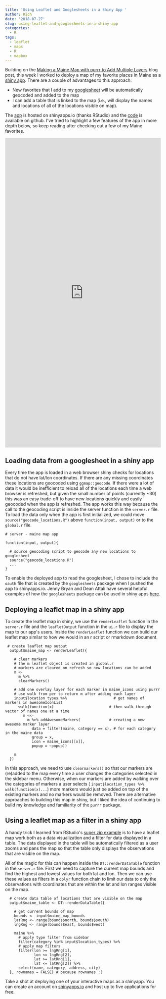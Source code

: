 ```yaml
---
title: 'Using Leaflet and Googlesheets in a Shiny App '
author: Rich
date: '2018-07-27'
slug: using-leaflet-and-googlesheets-in-a-shiny-app
categories:
  - R
tags:
  - leaflet
  - maps
  - R
  - mapbox
---
```


Building on the [Making a Maine Map with purrr to Add Multiple Layers](http://richmajerus.com/post/my-maine-map/) blog post, this week I worked to deploy a map of my favorite places in Maine as a [shiny app](https://rich.shinyapps.io/maine-map/). There are a couple of advantages to this approach: 

- New favorites that I add to my [googlesheet](https://docs.google.com/spreadsheets/d/1E9ARIwEj76Atp_kbYziGAWNAyLK82tO_Ad5IdRMjpWE/edit?usp=sharing) will be automatically geocoded and added to the map
- I can add a table that is linked to the map (i.e., will display the names and locations of all of the locations visible on map).

The [app](https://rich.shinyapps.io/maine-map/) is hosted on shinyapps.io (thanks RStudio) and the [code](https://github.com/majerus/rich/tree/master/static/maine-app) is available on github. I've tried to highlight a few features of the app in more depth below, so keep reading after checking out a few of my Maine favorites. 

<iframe width="100%" height = 1000 src="https://rich.shinyapps.io/maine-map/" frameborder="0" allowfullscreen></iframe>


## Loading data from a googlesheet in a shiny app

Every time the app is loaded in a web browser shiny checks for locations that do not have lat/lon coordinates. If there are any missing coordinates these locations are geocoded using `ggmap::geocode`. If there were a lot of data it would be inefficient to reload all of the locations each time a web browser is refreshed, but given the small number of points (currently ~30) this was an easy trade-off to have new locations quickly and easily geocoded when the app is refreshed. The app works this way because the call to the geocoding script is inside the server function in the `server.r` file. To load the data only when the app is first initialized, we could move `source("geocode_locations.R")` above `function(input, output)` or to the `global.r` file. 

```
# server - maine map app

function(input, output){ 
  
  # source geocoding script to geocode any new locations to googlesheet  
  source("geocode_locations.R")
  ...
}
```

To enable the deployed app to read the googlesheet, I chose to include the `oauth` file that is created by the `googlesheets` package when I pushed the app to shinyapps.io. Jenny Bryan and Dean Attali have several helpful examples of how the `googlesheets` package can be used in shiny apps [here](https://github.com/jennybc/googlesheets/tree/master/inst/shiny-examples).


## Deploying a leaflet map in a shiny app 

To create the leaflet map in shiny, we use the `renderLeaflet` function in the `server.r` file and the `leafletOutput` function in the `ui.r` file to display the map to our app's users. Inside the `renderLeaflet` function we can build our leaflet map similar to how we would in an r script or rmarkdown document.  

```
 # create leaflet map output
  output$maine_map <- renderLeaflet({
    
    # clear markers 
    # the m leaflet object is created in global.r 
    # markers are cleared on refresh so new locations can be added
    m <- 
      m %>% 
      clearMarkers()
    
    # add one overlay layer for each marker in maine_icons using purrr
    # use walk from per to return m after adding each layer
    input$location_types %>%                     # get names of markers in awesomeIconList
      walk(function(x)                         # then walk through vector of names one at a time
        m <<- 
          m %>% addAwesomeMarkers(             # creating a new awesome marker layer  
            data = filter(maine, category == x), # for each category in the maine data
            group = x,                           
            icon = maine_icons[[x]],
            popup = ~popup))
    
    m
  })
```

In this approach, we need to use `clearmarkers()` so that our markers are (re)added to the map every time a user changes the categories selected in the sidebar menu. Otherwise, when our markers are added by walking over the categories of markers a user selects ( `input$location_types %>% walk(function(x)...`) more markers would just be added on top of the existing markers and no markers would be removed. There are alternative approaches to building this map in shiny, but I liked the idea of continuing to build my knowledge and familiarity of the `purrr` package. 

## Using a leaflet map as a filter in a shiny app

A handy trick I learned from RStudio's [super zip example](https://shiny.rstudio.com/gallery/superzip-example.html) is to have a leaflet map work both as a data visualization and a filter for data displayed in a table. The data displayed in the table will be automatically filtered as a user zooms and pans the map so that the table only displays the observations that are visible on the map.

All of the magic for this can happen inside the `DT::renderDataTable` function in the `server.r` file. First we need to capture the current map bounds and find the highest and lowest values for both lat and lon. Then we can use these values as filters in a `dplyr` function chain to limit our data to only the observations with coordinates that are within the lat and lon ranges visible on the map. 

```
  # create data table of locations that are visible on the map
  output$maine_table <- DT::renderDataTable({
    
    # get current bounds of map
    bounds <- input$maine_map_bounds
    latRng <- range(bounds$north, bounds$south)
    lngRng <- range(bounds$east, bounds$west)
    
    maine %>% 
      # apply type filter from sidebar
      filter(category %in% input$location_types) %>% 
      # apply map filters
      filter(lon >= lngRng[1],
             lon <= lngRng[2],
             lat >= latRng[1],
             lat <= latRng[2]) %>% 
      select(name, category, address, city)
  }, rownames = FALSE) # because rownames :(
```

Take a shot at deploying one of your interactive maps as a shinyapp. You can create an account on [shinyapps.io](http://www.shinyapps.io/) and host up to five applications for free. 

